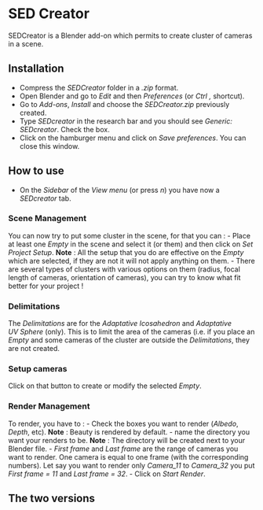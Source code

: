 # SED Creator

SEDCreator is a Blender add-on which permits to create cluster of cameras in a scene.

## Installation

- Compress the _SEDCreator_  folder in a _.zip_ format.
- Open Blender and go to _Edit_ and then _Preferences_ (or _Ctrl ,_ shortcut).
- Go to _Add-ons_, _Install_ and choose the _SEDCreator.zip_ previously created.
- Type _SEDcreator_ in the research bar and you should see _Generic: SEDcreator_. Check the box.
- Click on the hamburger menu and click on _Save preferences_. You can close this window.

## How to use

- On the _Sidebar_ of the _View menu_ (or press _n_) you have now a _SEDcreator_ tab.

### Scene Management
You can now try to put some cluster in the scene, for that you can :
    - Place at least one _Empty_ in the scene and select it (or them) and then click on _Set Project Setup_. 
    **Note** : All the setup that you do are effective on the _Empty_ which are selected, if they are not it will not apply anything on them.
    - There are several types of clusters with various options on them (radius, focal length of cameras, orientation of cameras), you can try to know what fit better for your project !

### Delimitations
The _Delimitations_ are for the _Adaptative Icosahedron_ and _Adaptative UV Sphere_ (only). This is to limit the area of the cameras (i.e. if you place an _Empty_ and some cameras of the cluster are outside the _Delimitations_, they are not created.

### Setup cameras
Click on that button to create or modify the selected _Empty_.

### Render Management
To render, you have to :
    - Check the boxes you want to render (_Albedo_, _Depth_, etc).
    **Note** : Beauty is rendered by default.
    - name the directory you want your renders to be.
    **Note** : The directory will be created next to your Blender file.
    - _First frame_ and _Last frame_ are the range of cameras you want to render. One camera is equal to one frame (with the corresponding numbers). Let say you want to render only _Camera_11_ to _Camera_32_ you put _First frame = 11_ and _Last frame = 32_.
    - Click on _Start Render_.

## The two versions

